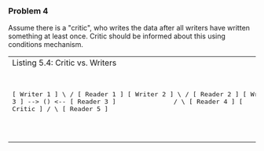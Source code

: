 ### Problem 4

<p>
Assume there is a "critic", who writes the data after all writers have written something at least once. Critic should be informed about this using conditions mechanism.
</p>
<table>
 <tr>
  <td>
  Listing 5.4: Critic vs. Writers
  </td>
 </tr>
 <tr>
  <td>
   <pre>
 
 [ Writer 1 ] \          / [ Reader 1 ]
 [ Writer 2 ]  \        /  [ Reader 2 ]
 [ Writer 3 ]  --&gt; () &lt;--  [ Reader 3 ]
   &nbsp; &nbsp; &nbsp; &nbsp; &nbsp; &nbsp; &nbsp; /        \  [ Reader 4 ]
 [  Critic  ] /          \ [ Reader 5 ]
 
   </pre>
  </td>
 </tr>
</table>


